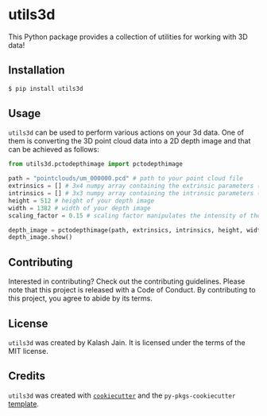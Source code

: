 # utils3d

This Python package provides a collection of utilities for working with 3D data!

## Installation

```bash
$ pip install utils3d
```

## Usage

`utils3d` can be used to perform various actions on your 3d data. One of them is converting the 3D point cloud data into a 2D depth image and that can be achieved as follows:
```python
from utils3d.pctodepthimage import pctodepthimage

path = "pointclouds/um_000000.pcd" # path to your point cloud file
extrinsics = [] # 3x4 numpy array containing the extrinsic parameters (dummy available in tests/test_utils3d.py)
intrinsics = [] # 3x3 numpy array containing the intrinsic parameters (dummy available in tests/test_utils3d.py)
height = 512 # height of your depth image
width = 1382 # width of your depth image
scaling_factor = 0.15 # scaling factor manipulates the intensity of the pixels of your image

depth_image = pctodepthimage(path, extrinsics, intrinsics, height, width, scaling_factor)
depth_image.show()
```

## Contributing

Interested in contributing? Check out the contributing guidelines. Please note that this project is released with a Code of Conduct. By contributing to this project, you agree to abide by its terms.

## License

`utils3d` was created by Kalash Jain. It is licensed under the terms of the MIT license.

## Credits

`utils3d` was created with [`cookiecutter`](https://cookiecutter.readthedocs.io/en/latest/) and the `py-pkgs-cookiecutter` [template](https://github.com/py-pkgs/py-pkgs-cookiecutter).
